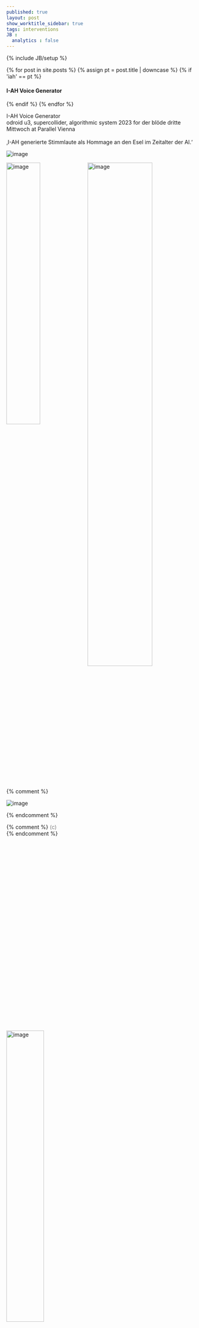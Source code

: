 ```yaml
---
published: true
layout: post
show_worktitle_sidebar: true
tags: interventions
JB :
  analytics : false
---
```


{% include JB/setup %}


<div class="container-parent">
<div class="container-narrow-right">
{% for post in site.posts %}
	{% assign pt = post.title | downcase %}
	{% if 'iah' == pt %}
<h4><a href="{{ BASE_PATH }}{{ post.url }}"></a>I-AH Voice Generator</h4>
	{% endif %}
{% endfor %}

<p>

I-AH Voice Generator<br />
odroid u3, supercollider, algorithmic system 2023 for der blöde dritte Mittwoch at Parallel Vienna<br /><br />
‚I-AH generierte Stimmlaute als Hommage an den Esel im Zeitalter der AI.‘


</p>
</div>


<div class="container-narrow-left">

<img src="{{ site.url }}/images/i-ah_esel.jpg" loading="eager" alt="image">
<p></p>



<img src="{{ site.url }}/images/i-ah_chron_speaker_dev_sm.jpg" loading="eager" alt="image" width="41.8%" height="auto" style="float: left">
<img src="{{ site.url }}/images/i-ah_parallel_sm.jpg" loading="eager" alt="image" width="58%" height="auto" style="float: right">


<p></p>



{% comment %}
<img src="{{ site.url }}/images/i-ah_chron_speaker_dev_sm.jpg" loading="eager" alt="image" width="44.1%" height="auto" style="float: left">
<div class="clearfix"></div>

<img src="{{ site.url }}/images/led_electr_sm.jpg" loading="eager" alt="image">
<p></p>
{% endcomment %}
</div>
</div>




{% comment %}
<font color="grey">(c)<br /></font>
{% endcomment %}